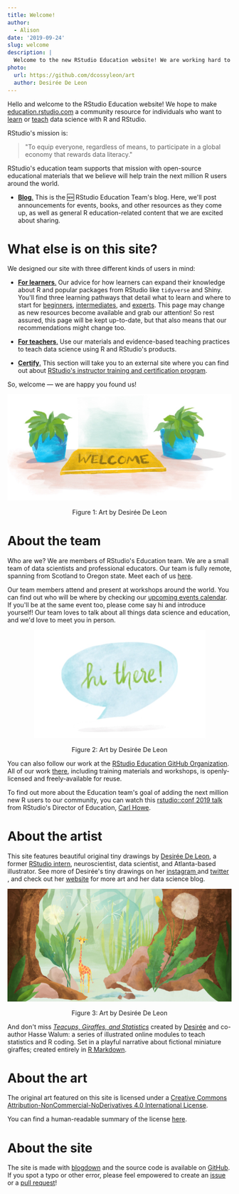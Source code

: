 ```yaml
---
title: Welcome!
author:
  - Alison
date: '2019-09-24'
slug: welcome
description: |
  Welcome to the new RStudio Education website! We are working hard to make this site the place to go to start learning R or to learn something new in R.
photo:
  url: https://github.com/dcossyleon/art
  author: Desirée De Leon
---
```





Hello and welcome to the RStudio Education website! We hope to make [education.rstudio.com](/) a community resource for individuals who want to [learn](/learn/) or [teach](/teach/) data science with R and RStudio. 

RStudio's mission is:

> "To equip everyone, regardless of means, to participate in a global economy that rewards data literacy."

RStudio's education team supports that mission with open-source educational materials that we believe will help train the next million R users around the world. 

+ [**Blog**.](/blog) This is the 🆕 RStudio Education Team's blog. Here, we'll post announcements for events, books, and other resources as they come up, as well as general R education-related content that we are excited about sharing.

# What else is on this site?

We designed our site with three different kinds of users in mind:

+ [**For learners**.](/learn) Our advice for how learners can expand their knowledge about R and popular packages from RStudio like `tidyverse` and Shiny. You'll find three learning pathways that detail what to learn and where to start for [beginners](/learn/#beginner), [intermediates](/learn/#intermediate), and [experts](/learn/#expert). This page may change as new resources become available and grab our attention! So rest assured, this page will be kept up-to-date, but that also means that our recommendations might change too.

+ [**For teachers**.](/teach) Use our materials and evidence-based teaching practices to teach data science using R and RStudio's products.

+ [**Certify**.](https://rstd.io/trainers) This section will take you to an external site where you can find out about [RStudio's instructor training and certification program](https://rstd.io/trainers).

So, welcome &mdash; we are happy you found us!

<div class="figure" style="text-align: center">
<a href="https://desiree.rbind.io/" target="_blank"><img src="welcome.jpg" alt="Art by Desirée De Leon" width="564" /></a>
<p class="caption">Figure 1: Art by Desirée De Leon</p>
</div>




# About the team


Who are we? We are members of RStudio's Education team. We are a small team of data scientists and professional educators. Our team is fully remote, spanning from Scotland to Oregon state. Meet each of us [here](/author/).

Our team members attend and present at workshops around the world. You can find out who will be where by checking our [upcoming events calendar](/events/). If you'll be at the same event too, please come say hi and introduce yourself! Our team loves to talk about all things data science and education, and we'd love to meet you in person.

<div class="figure" style="text-align: center">
<a href="https://desiree.rbind.io/" target="_blank"><img src="hi.jpg" alt="Art by Desirée De Leon" width="385" /></a>
<p class="caption">Figure 2: Art by Desirée De Leon</p>
</div>

You can also follow our work at the [RStudio Education GitHub Organization](https://github.com/rstudio-education/). All of our work [there](https://github.com/rstudio-education/), including training materials and workshops, is openly-licensed and freely-available for reuse. 

To find out more about the Education team's goal of adding the next million new R users to our community, you can watch this [rstudio::conf 2019 talk](https://resources.rstudio.com/rstudio-conf-2019/the-next-million-r-users) from RStudio's Director of Education, [Carl Howe](/authors/carl/).

# About the artist

This site features beautiful original tiny drawings by [Desirée De Leon](https://desiree.rbind.io/), a former [RStudio intern](https://blog.rstudio.com/2019/03/25/summer-interns-2019/), neuroscientist, data scientist, and Atlanta-based illustrator. See more of Desirée's tiny drawings on her [instagram <i class="fab fa-instagram"></i>](https://www.instagram.com/dcossyle/) and [twitter <i class="fab fa-twitter"></i>](https://twitter.com/dcossyle), and check out her [website](http://desiree.rbind.io/) for more art and her data science blog. 

<div class="figure" style="text-align: center">
<a href="https://tinystats.github.io/teacups-giraffes-and-statistics" target="_blank"><img src="giraffe_forest_social.jpg" alt="Art by Desirée De Leon" width="782" /></a>
<p class="caption">Figure 3: Art by Desirée De Leon</p>
</div>

And don't miss [_Teacups, Giraffes, and Statistics_](https://tinystats.github.io/teacups-giraffes-and-statistics) created by [Desirée](https://desiree.rbind.io/) and co-author Hasse Walum: a series of illustrated online modules to teach statistics and R coding. Set in a playful narrative about fictional miniature giraffes; created entirely in [R Markdown](https://rmarkdown.rstudio.com/). 

# About the art

The original art featured on this site is licensed under a [Creative Commons Attribution-NonCommercial-NoDerivatives 4.0 International License](https://creativecommons.org/licenses/by-nc-nd/4.0/legalcode). 
<center>
<i class="fab fa-creative-commons fa-lg"></i>
<i class="fab fa-creative-commons-by fa-lg"></i>
<i class="fab fa-creative-commons-nc fa-lg"></i>
<i class="fab fa-creative-commons-nd fa-lg"></i>
</center>

You can find a human-readable summary of the license [here](https://creativecommons.org/licenses/by-nc-nd/4.0/).

# About the site

The site is made with [blogdown](https://bookdown.org/yihui/blogdown/) and the source code is available on [GitHub](https://github.com/rstudio/education.rstudio.com). If you spot a typo or other error, please feel empowered to create an [issue](https://help.github.com/en/articles/creating-an-issue) or a [pull request](https://help.github.com/en/articles/about-pull-requests)!
